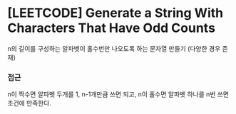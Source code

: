 # [LEETCODE] Generate a String With Characters That Have Odd Counts

n의 길이를 구성하는 알파벳이 홀수번만 나오도록 하는 문자열 만들기 (다양한 경우 존재)

### 접근

n이 짝수면 알파벳 두개를 1, n-1개만큼 쓰면 되고, n이 홀수면 알파벳 하나를 n번 쓰면 조건에 만족한다.
